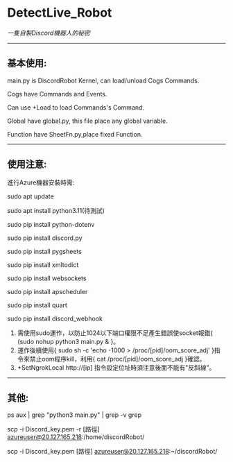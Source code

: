 # DetectLive_Robot
*一隻自製Discord機器人的秘密*

---

## 基本使用:

main.py is DiscordRobot Kernel, can load/unload Cogs Commands.

Cogs have Commands and Events.

Can use +Load to load Commands's Command.

Global have global.py, this file place any global variable. 

Function have SheetFn.py,place fixed Function.

---

## 使用注意:
進行Azure機器安裝時需:

sudo apt update

sudo apt install python3.11(待測試)

sudo pip install python-dotenv

sudo pip install discord.py

sudo pip install pygsheets

sudo pip install xmltodict

sudo pip install websockets

sudo pip install apscheduler

sudo pip install quart

sudo pip install discord_webhook

1. 需使用sudo運作，以防止1024以下端口權限不足產生錯誤使socket報錯{ (sudo nohup python3 main.py & }。
2. 運作後續使用{ sudo sh -c 'echo -1000 > /proc/[pid]/oom_score_adj' }指令來禁止oom程序kill，利用{ cat /proc/[pid]/oom_score_adj }確認。
3. +SetNgrokLocal http://[ip] 指令設定位址時須注意後面不能有"反斜線"。

---

## 其他:
ps aux | grep "python3 main.py" | grep -v grep

scp -i Discord_key.pem -r [路徑] azureuser@20.127.165.218:/home/discordRobot/

scp -i Discord_key.pem [路徑] azureuser@20.127.165.218:~/discordRobot/
